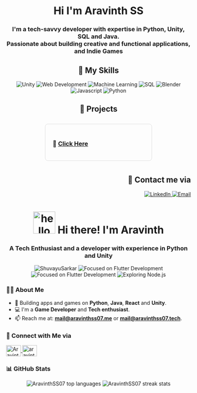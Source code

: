 <h1 align=center>Hi I'm Aravinth SS</h1>
<h3 align=center>I'm a tech-savvy developer with expertise in Python, Unity, SQL and Java. <br> Passionate about building creative and functional applications, and Indie Games</h3>


<div align="center">
  <h2>🚀 My Skills</h2>
  <p>
    <img src="https://img.shields.io/badge/Unity-4682B4?style=for-the-badge&logo=unity&logoColor=white" alt="Unity"/>
    <img src="https://img.shields.io/badge/Web%20Development-FF6347?style=for-the-badge&logo=html5&logoColor=white" alt="Web Development"/>
    <img src="https://img.shields.io/badge/Machine%20Learning-4682B4?style=for-the-badge&logo=pytorch&logoColor=white" alt="Machine Learning"/>
    <img src="https://img.shields.io/badge/SQL-336791?style=for-the-badge&logo=postgresql&logoColor=white" alt="SQL"/>
    <img src="https://img.shields.io/badge/Blender-F5792A?style=for-the-badge&logo=blender&logoColor=white" alt="Blender"/>
    <img src="https://img.shields.io/badge/Javascript-007396?style=for-the-badge&logo=javascript&logoColor=white" alt="Javascript"/>
    <img src="https://img.shields.io/badge/Python-3776AB?style=for-the-badge&logo=python&logoColor=white" alt="Python"/>
  </p>
</div>

<div align="center">
  <h2>📂 Projects</h2>
  <div style="display: flex; justify-content: center; flex-wrap: wrap;">
    <div style="border: 1px solid #ddd; border-radius: 8px; margin: 10px; padding: 20px; width: 250px; text-align: left;">
      <h3>🌟 <a href="https://github.com/AravinthSS07?tab=repositories" target="_blank">Click Here</a></h3>
    </div>
  </div>
</div>

<div align="right">
  <h2>🔗 Contact me via</h2>
  <p>
    <a href="https://www.linkedin.com/in/aravinthss07/" target="_blank">
      <img src="https://img.shields.io/badge/LinkedIn-0A66C2?style=for-the-badge&logo=linkedin&logoColor=white" alt="LinkedIn"/>
    </a>
    <a href="mailto:aravinthssivakumar@gmail.com" target="_blank">
      <img src="https://img.shields.io/badge/Email-D14836?style=for-the-badge&logo=gmail&logoColor=white" alt="Email"/>
    </a>
  </p>
</div>

<!---->

<h1 align="center"><img src="https://media.giphy.com/media/hvRJCLFzcasrR4ia7z/giphy.gif" alt="hello" height="60" width="60"> Hi there! I'm Aravinth</h1>

<h3 align="center">A Tech Enthusiast and a developer with experience in Python and Unity</h3>

<p align="center">
    <img src="https://komarev.com/ghpvc/?username=AravinthSS07&label=Profile%20Views&color=0e75b6&style=flat" alt="ShuvayuSarkar" />
    <img src="https://img.shields.io/badge/Focused-Python%20Development-blue" alt="Focused on Flutter Development" />
    <img src="https://img.shields.io/badge/Focused-Unity%20-blue" alt="Focused on Flutter Development" />
    <img src="https://img.shields.io/badge/Exploring-MERN Stack-brightgreen" alt="Exploring Node.js" />
</p>

### 👨‍💻 About Me
- 🌱 Building apps and games on  **Python**, **Java**, **React** and **Unity**.
- 💻 I'm a **Game Developer** and **Tech enthusiast**.
- 📫 Reach me at: **[mail@aravinthss07.me](mailto:mail@aravinthss07.me)** or **[mail@aravinthss07.tech](mailto:mail@aravinthss07.tech)**.

### 🔗 Connect with Me via
<p align="left">
    <a href="https://www.linkedin.com/in/aravinthss07/" target="_blank">
        <img align="center" src="https://raw.githubusercontent.com/rahuldkjain/github-profile-readme-generator/master/src/images/icons/Social/linked-in-alt.svg" alt="AravinthSS07" height="30" width="40" />
    </a>
    <a href="https://www.instagram.com/aravinthss07/" target="_blank">
        <img align="center" src="https://raw.githubusercontent.com/rahuldkjain/github-profile-readme-generator/master/src/images/icons/Social/instagram.svg" alt="aravinthss07" height="30" width="40" />
    </a>
  <!--
    <a href="https://leetcode.com/u/shuvayusarkar38/" target="_blank">
        <img align="center" src="https://raw.githubusercontent.com/rahuldkjain/github-profile-readme-generator/master/src/images/icons/Social/leet-code.svg" alt="shuvayusarkar38" height="30" width="40" />
    </a>
  -->
</p> 

### 📊 GitHub Stats
<p align="center">
    <img src="https://github-readme-stats.vercel.app/api/top-langs?username=AravinthSS07&show_icons=true&theme=highcontrast&hide_border=false&locale=en&layout=compact" alt="AravinthSS07 top languages" />
    <img src="https://github-readme-streak-stats.herokuapp.com/?user=AravinthSS07&theme=highcontrast&hide_border=false" alt="AravinthSS07 streak stats" />
</p>

<!---
AravinthSS07/AravinthSS07 is a ✨ special ✨ repository because its `README.md` (this file) appears on your GitHub profile.
You can click the Preview link to take a look at your changes.
--->
